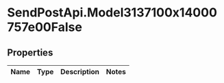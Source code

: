 # SendPostApi.Model3137100x14000757e00False

## Properties
Name | Type | Description | Notes
------------ | ------------- | ------------- | -------------



